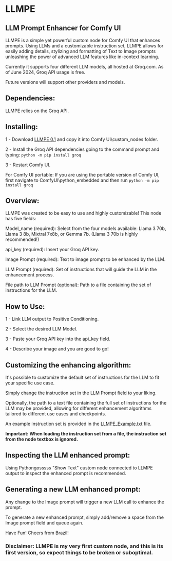 # LLMPE
## LLM Prompt Enhancer for Comfy UI

LLMPE is a simple yet powerful custom node for Comfy UI that enhances prompts.
Using LLMs and a customizable instruction set, LLMPE allows for easily adding details, stylizing and formatting of Text to Image prompts unleashing the power of advanced LLM features like in-context learning.

Currently it supports four different LLM models, all hosted at Groq.com. 
As of June 2024, Groq API usage is free. 

Future versions will support other providers and models.

## Dependencies:
LLMPE relies on the Groq API.

## Installing:

1 - Download [LLMPE 0.1](https://github.com/CesarBrz/LLMPE/blob/main/LLMPEv01.py) and copy it into Comfy UI\custom_nodes folder.

2 - Install the Groq API dependencies going to the command prompt and typing: ```python -m pip install groq```

3 - Restart Comfy UI.

For Comfy UI portable:
If you are using the portable version of Comfy UI, first navigate to ComfyUI\python_embedded and then run ```python -m pip install groq```

## Overview:
LLMPE was created to be easy to use and highly customizable! 
This node has five fields:

Model_name (required): Select from the four models available: Llama 3 70b, Llama 3 8b, Mixtral 7x8b, or Gemma 7b. (Llama 3 70b is highly recommended!)

api_key (required): Insert your Groq API key.

Image Prompt (required): Text to image prompt to be enhanced by the LLM.

LLM Prompt (required): Set of instructions that will guide the LLM in the enhancement process.

File path to LLM Prompt (optional): Path to a file containing the set of instructions for the LLM.

## How to Use:

1 - Link LLM output to Positive Conditioning.

2 - Select the desired LLM Model.

3 - Paste your Groq API key into the api_key field.

4 - Describe your image and you are good to go!

## Customizing the enhancing algorithm:
It's possible to customize the default set of instructions for the LLM to fit your specific use case. 

Simply change the instruction set in the LLM Prompt field to your liking.

Optionally, the path to a text file containing the full set of instructions for the LLM may be provided, allowing for different enhancement algorithms tailored to different use cases and checkpoints.

An example instruction set is provided in the [LLMPE_Example.txt](https://github.com/CesarBrz/LLMPE/blob/main/LLMPE_Example.txt) file.

**Important: When loading the instruction set from a file, the instruction set from the node textbox is ignored.**

## Inspecting the LLM enhanced prompt:
Using Pythongosssss "Show Text" custom node connected to LLMPE output to inspect the enhanced prompt is recommended.

## Generating a new LLM enhanced prompt:
Any change to the Image prompt will trigger a new LLM call to enhance the prompt. 

To generate a new enhanced prompt, simply add/remove a space from the Image prompt field and queue again.

Have Fun! Cheers from Brazil!

### Disclaimer: LLMPE is my very first custom node, and this is its first version, so expect things to be broken or suboptimal.
